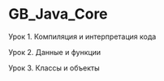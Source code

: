 # GB_Java_Core

Урок 1. Компиляция и интерпретация кода

Урок 2. Данные и функции

Урок 3. Классы и объекты
